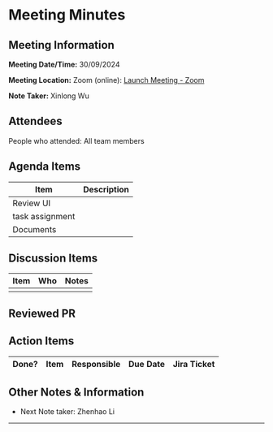 # Meeting Minutes

## Meeting Information

**Meeting Date/Time:** 30/09/2024

**Meeting Location:** Zoom (online): [Launch Meeting - Zoom](https://anu.zoom.us/j/82320892529?pwd=r1sFRKhalHhXKuCi4eFE72RrBUwuor.1)

**Note Taker:** Xinlong Wu

## Attendees

People who attended: All team members

## Agenda Items

| Item                       | Description                                                         |
| -------------------------- | ------------------------------------------------------------------- |
| Review UI |  |
| task assignment |  |
| Documents |  |

## Discussion Items

| Item                                      | Who | Notes                                                                                                            |
| ----------------------------------------- | --- | ---------------------------------------------------------------------------------------------------------------- |
                               |

## Reviewed PR

## Action Items

| Done? | Item                                                                                    | Responsible            | Due Date   | Jira Ticket                                                                                    |
| ----- | --------------------------------------------------------------------------------------- | ---------------------- | ---------- | ---------------------------------------------------------------------------------------------- |

## Other Notes & Information

- Next Note taker: Zhenhao Li

---
